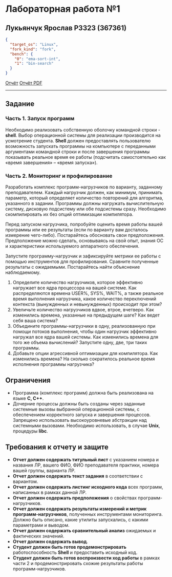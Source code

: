 # Лабораторная работа №1
## Лукьянчук Ярослав P3323 (367361)
```json
{
  "target_os": "Linux",
  "fork_kind": "fork",
  "bench": {
    "0": "ema-sort-int",
    "1": "bin-search"
  }
}
```

[Отчёт](./reports/REPORT.md)
[Отчёт PDF](./reports/report.pdf)

---
## Задание

### Часть 1. Запуск программ
Необходимо реализовать собственную оболочку командной строки - **shell**. Выбор операционной системы для реализации производится на усмотрение студента. **Shell** должен предоставлять пользователю возможность запускать программы на компьютере с переданными аргументами командной строки и после завершения программы показывать реальное время ее работы (подсчитать самостоятельно как «время завершения» – «время запуска»).

### Часть 2. Мониторинг и профилирование
Разработать комплекс программ-нагрузчиков по варианту, заданному преподавателем. Каждый нагрузчик должен, как минимум, принимать параметр, который определяет количество повторений для алгоритма, указанного в задании. Программы должны нагружать вычислительную систему, дисковую подсистему или обе подсистемы сразу. Необходимо скомпилировать их без опций оптимизации компилятора.

Перед запуском нагрузчика, попробуйте оценить время работы вашей программы или ее результаты (если по варианту вам досталось измерение чего-либо). Постарайтесь обосновать свои предположения. Предположение можно сделать, основываясь на свой опыт, знания ОС и характеристики используемого аппаратного обеспечения.

Запустите программу-нагрузчик и зафиксируйте метрики ее работы с помощью инструментов для профилирования. Сравните полученные результаты с ожидаемыми. Постарайтесь найти объяснение наблюдаемому.

1. Определите количество нагрузчиков, которое эффективно нагружает все ядра процессора на вашей системе. Как распределяются времена USER%, SYS%, WAIT%, а также реальное время выполнения нагрузчика, какое количество переключений контекста (вынужденных и невынужденных) происходит при этом?
2. Увеличьте количество нагрузчиков вдвое, втрое, вчетверо. Как изменились времена, указанные на предыдущем шаге? Как ведет себя ваша система?
3. Объедините программы-нагрузчики в одну, реализованную при помощи потоков выполнения, чтобы один нагрузчик эффективно нагружал все ядра вашей системы. Как изменились времена для того же объема вычислений? Запустите одну, две, три таких программы.
4. Добавьте опции агрессивной оптимизации для компилятора. Как изменились времена? На сколько сократилось реальное время исполнения программы нагрузчика?

## Ограничения
- Программа (комплекс программ) должна быть реализована на языке **C, C++**.
- Дочерние процессы должны быть созданы через заданные системные вызовы выбранной операционной системы, с обеспечением корректного запуска и завершения процессов. Запрещено использовать высокоуровневые абстракции над системными вызовами. Необходимо использовать, в случае **Unix**, процедуры **libc**.

## Требования к отчету и защите
- **Отчет должен содержать титульный лист** с указанием номера и названия ЛР, вашего ФИО, ФИО преподавателя практики, номера вашей группы, варианта ЛР.
- **Отчет должен содержать текст задания** в соответствии с вариантом.
- **Отчет должен содержать листинг исходного кода** всех программ, написанных в рамках данной ЛР.
- **Отчет должен содержать предположения** о свойствах программ-нагрузчиков.
- **Отчет должен содержать результаты измерений и метрик программ-нагрузчиков**, полученных инструментами мониторинга. Должно быть описано, какие утилиты запускались, с какими параметрами и выводом.
- **Отчет должен содержать сравнительный анализ** ожидаемых и фактических значений.
- **Отчет должен содержать вывод**.
- **Студент должен быть готов продемонстрировать** работоспособность **Shell** и предоставить исходный код.
- **Студент должен быть готов воспроизвести ход работы** в рамках части 2 и продемонстрировать схожие результаты работы программ-нагрузчиков.